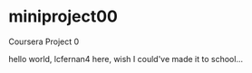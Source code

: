 # miniproject00
Coursera Project 0


hello world, lcfernan4 here, wish I could've made it to school...

